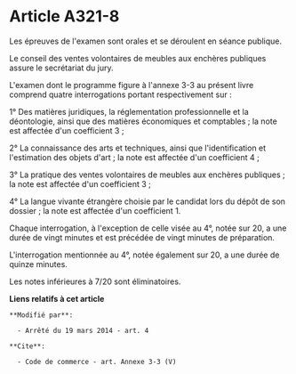 # Article A321-8

Les épreuves de l'examen sont orales et se déroulent en séance publique. 

Le conseil des ventes volontaires de meubles aux enchères publiques assure le secrétariat du jury. 

L'examen dont le programme figure à l'annexe 3-3 au présent livre comprend quatre interrogations portant respectivement
sur : 

1° Des matières juridiques, la réglementation professionnelle et la déontologie, ainsi que des matières économiques et
comptables ; la note est affectée d'un coefficient 3 ; 

2° La connaissance des arts et techniques, ainsi que l'identification et l'estimation des objets d'art ; la note est affectée
d'un coefficient 4 ; 

3° La pratique des ventes volontaires de meubles aux enchères publiques ; la note est affectée d'un coefficient 3 ; 

4° La langue vivante étrangère choisie par le candidat lors du dépôt de son dossier ; la note est affectée d'un coefficient
1. 

Chaque interrogation, à l'exception de celle visée au 4°, notée sur 20, a une durée de vingt minutes et est précédée de vingt
minutes de préparation. 

L'interrogation mentionnée au 4°, notée également sur 20, a une durée de quinze minutes. 

Les notes inférieures à 7/20 sont éliminatoires.

**Liens relatifs à cet article**

	**Modifié par**:

	  - Arrêté du 19 mars 2014 - art. 4

	**Cite**:

	  - Code de commerce - art. Annexe 3-3 (V)
